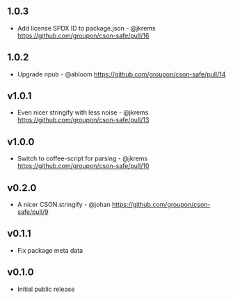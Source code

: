 1.0.3
-----
* Add license SPDX ID to package.json - @jkrems
  https://github.com/groupon/cson-safe/pull/16

1.0.2
-----
* Upgrade npub - @abloom
  https://github.com/groupon/cson-safe/pull/14

v1.0.1
------
* Even nicer stringify with less noise - @jkrems
  https://github.com/groupon/cson-safe/pull/13

v1.0.0
------
* Switch to coffee-script for parsing - @jkrems
  https://github.com/groupon/cson-safe/pull/10

v0.2.0
------
* A nicer CSON.stringify - @johan
  https://github.com/groupon/cson-safe/pull/9

v0.1.1
------
* Fix package meta data

v0.1.0
------
* Initial public release
